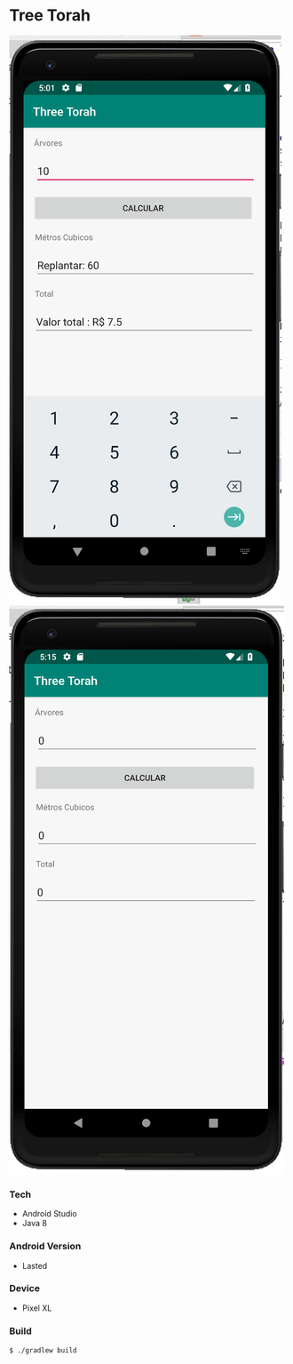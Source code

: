 # Tree Torah

![](https://github.com/le-co/treetorah/blob/master/images/Screen%20Shot%202018-11-24%20at%2017.01.36.png)
![](https://github.com/le-co/treetorah/blob/master/images/Screen%20Shot%202018-11-24%20at%2017.15.15.png)

### Tech

- Android Studio
- Java 8

### Android Version

- Lasted

### Device

- Pixel XL

### Build

```bash
$ ./gradlew build
```

